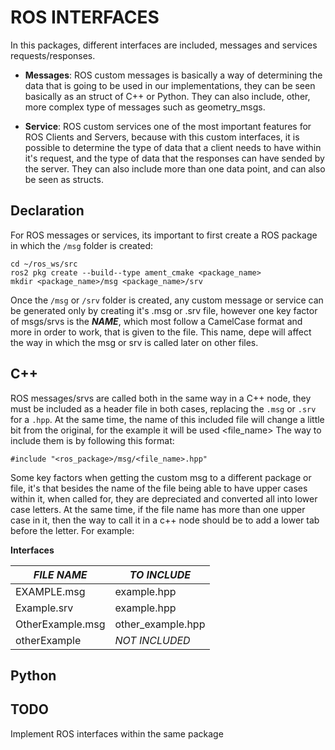 # ROS INTERFACES
In this packages, different interfaces are included, messages and services requests/responses.

 - **Messages**: ROS custom messages is basically a way of determining the data that is going to be used in our implementations, they can be seen basically as an struct of C++ or Python. They can also include, other, more complex type of messages such as geometry_msgs.

 - **Service**: ROS custom services one of the most important features for ROS Clients and Servers, because with this custom interfaces, it is possible to determine the type of data that a client needs to have within it's request, and the type of data that the responses can have sended by the server. They can also include more than one data point, and can also be seen as structs.  

## Declaration
For ROS messages or services, its important to first create a ROS package in which the `/msg` folder is created:

```
cd ~/ros_ws/src
ros2 pkg create --build--type ament_cmake <package_name>
mkdir <package_name>/msg <package_name>/srv
```
Once the `/msg` or `/srv` folder is created, any custom message or service can be generated only by creating it's .msg or .srv file, however one key factor of msgs/srvs is the ***NAME***, which most follow a CamelCase format and more in order to work, that is given to the file. This name, depe will affect the way in which the msg or srv is called later on other files.


## C++
ROS messages/srvs are called both in the same way in a C++ node, they must be included as a header file in both cases, replacing the `.msg` or `.srv` for a `.hpp`. At the same time, the name of this included file will change a little bit from the original, for the example it will be used <file_name> The way to include them is by following this format:

```
#include "<ros_package>/msg/<file_name>.hpp"
```

Some key factors when getting the custom msg to a different package or file, it's that besides the name of the file being able to have upper cases within it, when called for, they are depreciated and converted all into lower case letters. At the same time, if the file name has more than one upper case in it, then the way to call it in a c++ node should be to add a lower tab before the letter. For example:


**Interfaces**

| *FILE NAME* | *TO INCLUDE* |
| --- | --- |
| EXAMPLE.msg | example.hpp |
| Example.srv | example.hpp |
| OtherExample.msg |other_example.hpp |
| otherExample | *NOT INCLUDED* |








## Python

## TODO
Implement ROS interfaces within the same package
